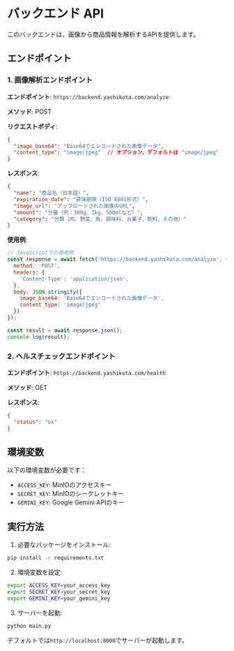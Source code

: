 # バックエンド API

このバックエンドは、画像から商品情報を解析するAPIを提供します。

## エンドポイント

### 1. 画像解析エンドポイント

**エンドポイント**: `https://backend.yashikota.com/analyze`

**メソッド**: POST

**リクエストボディ**:
```json
{
  "image_base64": "Base64でエンコードされた画像データ",
  "content_type": "image/jpeg"  // オプション、デフォルトは "image/jpeg"
}
```

**レスポンス**:
```json
{
  "name": "商品名（日本語）",
  "expiration_date": "賞味期限（ISO 8601形式）",
  "image_url": "アップロードされた画像のURL",
  "amount": "分量（例：300g、1kg、500mlなど）",
  "category": "分類（肉、野菜、魚、調味料、お菓子、飲料、その他）"
}
```

**使用例**:
```javascript
// JavaScriptでの使用例
const response = await fetch('https://backend.yashikota.com/analyze', {
  method: 'POST',
  headers: {
    'Content-Type': 'application/json',
  },
  body: JSON.stringify({
    image_base64: 'Base64でエンコードされた画像データ',
    content_type: 'image/jpeg'
  })
});

const result = await response.json();
console.log(result);
```

### 2. ヘルスチェックエンドポイント

**エンドポイント**: `https://backend.yashikota.com/health`

**メソッド**: GET

**レスポンス**:
```json
{
  "status": "ok"
}
```

## 環境変数

以下の環境変数が必要です：

- `ACCESS_KEY`: MinIOのアクセスキー
- `SECRET_KEY`: MinIOのシークレットキー
- `GEMINI_KEY`: Google Gemini APIのキー

## 実行方法

1. 必要なパッケージをインストール:
```bash
pip install -r requirements.txt
```

2. 環境変数を設定:
```bash
export ACCESS_KEY=your_access_key
export SECRET_KEY=your_secret_key
export GEMINI_KEY=your_gemini_key
```

3. サーバーを起動:
```bash
python main.py
```

デフォルトでは`http://localhost:8000`でサーバーが起動します。
